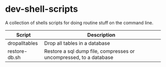 dev-shell-scripts
=================

A collection of shells scripts for doing routine stuff on the command line.

| Script | Description |
| --- | --- |
| dropalltables | Drop all tables in a database |
| restore-db.sh | Restore a sql dump file, compresses or uncompressed, to a database | 
